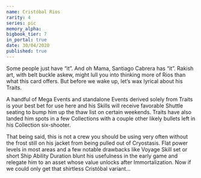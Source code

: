 ```yaml
---
name: Cristóbal Rios
rarity: 4
series: pic
memory_alpha:
bigbook_tier: 7
in_portal: true
date: 30/04/2020
published: true
---
```


Some people just have “it”. And oh Mama, Santiago Cabrera has “it”. Rakish art, with belt buckle askew, might lull you into thinking more of Rios than what this card offers. But before we wake up, let’s wax lyrical about his Traits.

A handful of Mega Events and standalone Events derived solely from Traits is your best bet for use here and his Skills will receive favorable Shuttle seating to bump him up the thaw list on certain weekends. Traits have also landed him spots in a few Collections with a couple other likely bullets left in his Collection six-shooter.

That being said, this is not a crew you should be using very often without the frost still on his jacket from being pulled out of Cryostasis. Flat power levels in most areas and a few notable drawbacks like Voyage Skill set or short Ship Ability Duration blunt his usefulness in the early game and relegate him to an asset whose value unlocks after Immortalization. Now if we could only get that shirtless Cristóbal variant…
